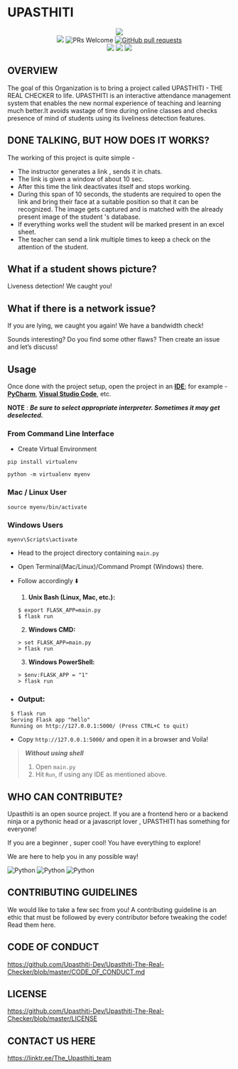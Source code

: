 # UPASTHITI
<p align="center">
 <img src="Logo/Upasthiti.gif" /> <br>
 <a href="https://github.com/TesseractCoding/NeoAlgo/blob/master/LICENSE" target="_blank"><img src="https://img.shields.io/github/license/tesseractcoding/neoalgo?style=for-the-badge" /></a> <img src="https://img.shields.io/badge/PRs-welcome-brightgreen.svg?style=for-the-badge" alt="PRs Welcome" />  <a href="https://github.com/Upasthiti-Dev/Upasthiti-The-Real-Checker/pulls" target="_blank"> <img alt="GitHub pull requests" src="https://img.shields.io/github/issues-pr/upasthiti-dev/upasthiti-the-real-checker?style=for-the-badge" /></a>
 <br>
 <img src="https://img.shields.io/github/issues/Upasthiti-Dev/Upasthiti-The-Real-Checker?style=for-the-badge"> <img src="https://img.shields.io/github/forks/Upasthiti-Dev/Upasthiti-The-Real-Checker?style=for-the-badge"> <img src="https://img.shields.io/github/stars/Upasthiti-Dev/Upasthiti-The-Real-Checker?style=for-the-badge">
 
 </p>

## OVERVIEW




The goal of this Organization is to bring a project called UPASTHITI - THE REAL CHECKER to life. UPASTHITI is an interactive attendance management system that enables the new normal experience of teaching and learning much better.It avoids wastage of time during online classes and checks presence of mind of students using its liveliness detection features.

## DONE TALKING, BUT HOW DOES IT WORKS?

The working of this project is quite simple - 

- The instructor generates a link , sends it in chats. 
- The link is given a window of about 10 sec. 
- After this time the link deactivates itself and stops working.
- During this span of 10 seconds, the students are required to open the link and bring their face at a suitable position so that it can be recognized. The image gets captured and is matched with the already present image of the student 's database. 
- If everything works well the student will be marked present in an excel sheet. 
- The teacher can send a link multiple times to keep a check on the attention of the student.

## What if a student shows picture?
Liveness detection! We caught you!

## What if there is a network issue?
If you are lying, we caught you again! We have a bandwidth check!

Sounds interesting? Do you find some other flaws? Then create an issue and let’s discuss!

## Usage

Once done with the project setup, open the project in an [**IDE**](https://wiki.python.org/moin/IntegratedDevelopmentEnvironments); for example - [**PyCharm**](https://www.jetbrains.com/pycharm/), [**Visual Studio Code**](https://code.visualstudio.com/), etc.


**NOTE** : ***Be sure to select appropriate interpreter. Sometimes it may get deselected.***

### From Command Line Interface

* Create Virtual Environment
```
pip install virtualenv

python -m virtualenv myenv
```
### Mac / Linux User
```
source myenv/bin/activate
```
### Windows Users
```
myenv\Scripts\activate
```

* Head to the project directory containing ```main.py```

* Open Terminal(Mac/Linux)/Command Prompt (Windows) there.

* Follow accordingly :arrow_down:

  1. **Unix Bash (Linux, Mac, etc.):**
  ```
  $ export FLASK_APP=main.py
  $ flask run
  ```
  2. **Windows CMD:**
  ```
  > set FLASK_APP=main.py
  > flask run
  ```
  3. **Windows PowerShell:**
   ```
  > $env:FLASK_APP = "1"
  > flask run
  ```
* ### Output:
```
 $ flask run
 Serving Flask app "hello"
 Running on http://127.0.0.1:5000/ (Press CTRL+C to quit)
```

 * Copy `http://127.0.0.1:5000/` and open it in a browser and Voila!

> ***Without using shell***
> 1. Open `main.py`
> 2. Hit `Run`, if using any IDE as mentioned above.

## WHO CAN CONTRIBUTE? 
Upasthiti is an open source project. If you are a frontend hero or a backend ninja or  a pythonic head or a javascript lover , UPASTHITI has something for everyone!

If you are a beginner , super cool! You have everything to explore!

We are here to help you in any possible way!


![Python](https://forthebadge.com/images/badges/made-with-python.svg) ![Python](https://forthebadge.com/images/badges/made-with-javascript.svg) ![Python](https://forthebadge.com/images/badges/open-source.svg) 
## CONTRIBUTING GUIDELINES
We would like to take a few sec from you! 
A contributing guideline is an ethic that must be followed by every contributor before tweaking the code!
Read them here.

## CODE OF CONDUCT 
https://github.com/Upasthiti-Dev/Upasthiti-The-Real-Checker/blob/master/CODE_OF_CONDUCT.md

## LICENSE
https://github.com/Upasthiti-Dev/Upasthiti-The-Real-Checker/blob/master/LICENSE

## CONTACT US HERE
https://linktr.ee/The_Upasthiti_team
